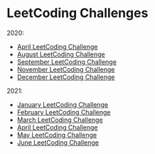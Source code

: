 # LeetCoding Challenges
2020:
- [April LeetCoding Challenge](/Challenges/2020/April-LeetCoding-Challenge.md)
- [August LeetCoding Challenge](/Challenges/2020/August-LeetCoding-Challenge.md)
- [September LeetCoding Challenge](/Challenges/2020/September-LeetCoding-Challenge.md)
- [November LeetCoding Challenge](/Challenges/2020/November-LeetCoding-Challenge.md)
- [December LeetCoding Challenge](/Challenges/2020/December-LeetCoding-Challenge.md)

2021:
- [January LeetCoding Challenge](/Challenges/2021/January-LeetCoding-Challenge.md)
- [February LeetCoding Challenge](/Challenges/2021/February-LeetCoding-Challenge.md)
- [March LeetCoding Challenge](/Challenges/2021/March-LeetCoding-Challenge.md)
- [April LeetCoding Challenge](/Challenges/2021/April-LeetCoding-Challenge.md)
- [May LeetCoding Challenge](/Challenges/2021/May-LeetCoding-Challenge.md)
- [June LeetCoding Challenge](/Challenges/2021/June-LeetCoding-Challenge.md)
